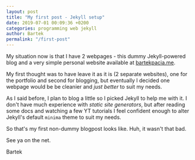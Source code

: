 ```yaml
---
layout: post
title: "My first post - Jekyll setup"
date: 2019-07-01 00:09:36 +0200
categories: programming web jekyll
author: Bartek
permalink: "/first-post"
---
```


My situation now is that I have 2 webpages - this dummy Jekyll-powered blog
and a very simple personal website available at [bartekpacia.me](bartekpacia.me).

My first thought was to have leave it as it is (2 separate websites), one for the portfolio and second
for blogging, but eventually I decided one webpage would be be cleanier and _just better_
to suit my needs.

As I said before, I plan to blog a little so I picked Jekyll to help me with it.
I don't have much experience with _static site generators_, but after reading some docs
and watching a few YT tutorials I feel confident enough to alter Jekyll's default `minima`
theme to suit my needs.

So that's my first non-dummy blogpost looks like. Huh, it wasn't that bad.

See ya on the net.

Bartek
